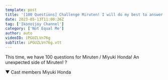 ```yaml
---
template: post
title: '[100 Questions] Challenge Miruten! I will do my best to answer 100 questions!'
date: 2023-05-13T11:00:26Z
tag: ['Ikonoijoy Channel']
category: ['Not Equal Me']
author: auto 
videoID: iPGUZLVn76g
subTitle: iPGUZLVn76g.vtt
---
```

This time, we have 100 questions for Miruten / Miyuki Honda!
An unexpected side of Miruten! ?

▼ Cast members
Miyuki Honda
